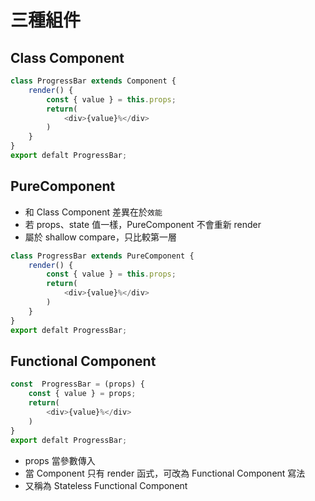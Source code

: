 # 三種組件

## Class Component
```javascript
class ProgressBar extends Component {
    render() {
        const { value } = this.props;
        return(
            <div>{value}%</div>
        )
    }
}
export defalt ProgressBar;
```


## PureComponent
- 和 Class Component 差異在於`效能`
- 若 props、state 值一樣，PureComponent 不會重新 render
- 屬於 shallow compare，只比較第一層


```javascript
class ProgressBar extends PureComponent {
    render() {
        const { value } = this.props;
        return(
            <div>{value}%</div>
        )
    }
}
export defalt ProgressBar;
```

## Functional Component

```javascript
const  ProgressBar = (props) {
    const { value } = props;
    return(
        <div>{value}%</div>
    )
}
export defalt ProgressBar;
```

- props 當參數傳入
- 當 Component 只有 render 函式，可改為 Functional Component 寫法
- 又稱為 Stateless Functional Component
